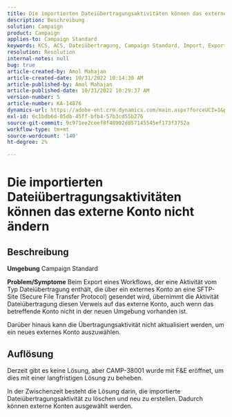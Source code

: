 ```yaml
---
title: Die importierten Dateiübertragungsaktivitäten können das externe Konto nicht ändern
description: Beschreibung
solution: Campaign
product: Campaign
applies-to: Campaign Standard
keywords: KCS, ACS, Dateiübertragung, Campaign Standard, Import, Export, Workflow
resolution: Resolution
internal-notes: null
bug: true
article-created-by: Amol Mahajan
article-created-date: 10/31/2022 10:14:30 AM
article-published-by: Amol Mahajan
article-published-date: 10/31/2022 10:29:37 AM
version-number: 5
article-number: KA-14876
dynamics-url: https://adobe-ent.crm.dynamics.com/main.aspx?forceUCI=1&pagetype=entityrecord&etn=knowledgearticle&id=955df4cb-0459-ed11-9561-6045bd006079
exl-id: 6c1bdb6d-05db-45ff-bfb4-57b3cd55b276
source-git-commit: 9c971ee2ceef8f48902d857145545ef173f3752a
workflow-type: tm+mt
source-wordcount: '140'
ht-degree: 2%

---
```


# Die importierten Dateiübertragungsaktivitäten können das externe Konto nicht ändern

## Beschreibung

<b>Umgebung</b>
Campaign Standard


<b>Problem/Symptome</b>
Beim Export eines Workflows, der eine Aktivität vom Typ Dateiübertragung enthält, die über ein externes Konto an eine SFTP-Site (Secure File Transfer Protocol) gesendet wird, übernimmt die Aktivität Dateiübertragung diesen Verweis auf das externe Konto, auch wenn das betreffende Konto nicht in der neuen Umgebung vorhanden ist.

Darüber hinaus kann die Übertragungsaktivität nicht aktualisiert werden, um ein neues externes Konto auszuwählen.


## Auflösung


Derzeit gibt es keine Lösung, aber CAMP-38001 wurde mit F&amp;E eröffnet, um dies mit einer langfristigen Lösung zu beheben.

In der Zwischenzeit besteht die Lösung darin, die importierte Dateiübertragungsaktivität zu löschen und neu zu erstellen. Dadurch können externe Konten ausgewählt werden.
